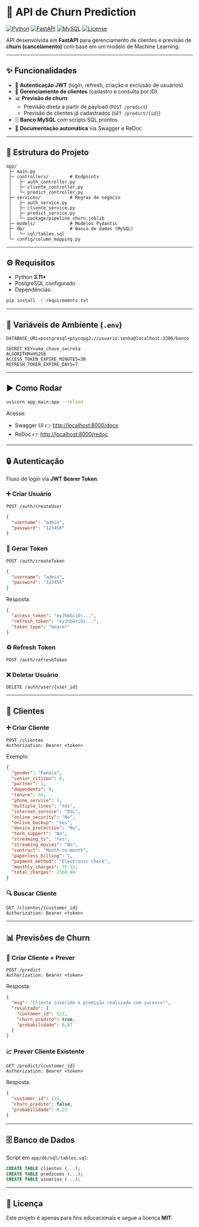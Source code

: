 # 🚀 API de Churn Prediction

[![Python](https://img.shields.io/badge/python-3.11+-blue.svg)](https://www.python.org/) 
[![FastAPI](https://img.shields.io/badge/FastAPI-0.110+-009688.svg)](https://fastapi.tiangolo.com/) 
[![MySQL](https://img.shields.io/badge/MySQL-8.0+-4479A1.svg)](https://www.mysql.com/) 
[![License](https://img.shields.io/badge/license-MIT-green.svg)](LICENSE)

API desenvolvida em **FastAPI** para gerenciamento de clientes e previsão de **churn (cancelamento)** com base em um modelo de Machine Learning.

---

## ✨ Funcionalidades

- 🔐 **Autenticação JWT** (login, refresh, criação e exclusão de usuários)  
- 👥 **Gerenciamento de clientes** (cadastro e consulta por ID)  
- 📊 **Previsão de churn**:  
  - Previsão direta a partir de payload (`POST /predict`)  
  - Previsão de clientes já cadastrados (`GET /predict/{id}`)  
- 🗄️ **Banco MySQL** com scripts SQL prontos  
- 📖 **Documentação automática** via Swagger e ReDoc  

---

## 📂 Estrutura do Projeto

```
app/
 ├─ main.py
 ├─ controllers/        # Endpoints
 │   ├─ auth_controller.py
 │   ├─ cliente_controller.py
 │   └─ predict_controller.py
 ├─ services/           # Regras de negócio
 │   ├─ auth_service.py
 │   ├─ cliente_service.py
 │   ├─ predict_service.py
 │   └─ package/pipeline_churn.joblib
 ├─ models/             # Modelos Pydantic
 ├─ db/                 # Banco de dados (MySQL)
 │   └─ sql/tables.sql
 └─ config/column_mapping.py
```

---

## ⚙️ Requisitos

- Python **3.11+**
- PostgreSQL configurado
- Dependências:
```bash
pip install -r requirements.txt
```

---

## 🔑 Variáveis de Ambiente (`.env`)

```env
DATABASE_URL=postgresql+psycopg2://usuario:senha@localhost:3306/banco

SECRET_KEY=uma_chave_secreta
ALGORITHM=HS256
ACCESS_TOKEN_EXPIRE_MINUTES=30
REFRESH_TOKEN_EXPIRE_DAYS=7
```

---

## ▶️ Como Rodar

```bash
uvicorn app.main:app --reload
```

Acesse:
- Swagger UI 👉 [http://localhost:8000/docs](http://localhost:8000/docs)  
- ReDoc 👉 [http://localhost:8000/redoc](http://localhost:8000/redoc)  

---

## 🔒 Autenticação

Fluxo de login via **JWT Bearer Token**:

### ➕ Criar Usuário
```http
POST /auth/createUser
```
```json
{
  "username": "admin",
  "password": "123456"
}
```

### 🔑 Gerar Token
```http
POST /auth/createToken
```
```json
{
  "username": "admin",
  "password": "123456"
}
```

Resposta:
```json
{
  "access_token": "eyJhbGciOi...",
  "refresh_token": "eyJhbGciOi...",
  "token_type": "bearer"
}
```

### ♻️ Refresh Token
```http
POST /auth/refreshToken
```

### ❌ Deletar Usuário
```http
DELETE /auth/user/{user_id}
```

---

## 👥 Clientes

### ➕ Criar Cliente
```http
POST /clientes
Authorization: Bearer <token>
```

Exemplo:
```json
{
  "gender": "Female",
  "senior_citizen": 0,
  "partner": 1,
  "dependents": 0,
  "tenure": 34,
  "phone_service": 1,
  "multiple_lines": "Yes",
  "internet_service": "DSL",
  "online_security": "No",
  "online_backup": "Yes",
  "device_protection": "No",
  "tech_support": "No",
  "streaming_tv": "Yes",
  "streaming_movies": "No",
  "contract": "Month-to-month",
  "paperless_billing": 1,
  "payment_method": "Electronic check",
  "monthly_charges": 75.32,
  "total_charges": 2560.88
}
```

### 🔍 Buscar Cliente
```http
GET /clientes/{customer_id}
Authorization: Bearer <token>
```

---

## 📊 Previsões de Churn

### 🔮 Criar Cliente + Prever
```http
POST /predict
Authorization: Bearer <token>
```

Resposta:
```json
{
  "msg": "Cliente inserido e predição realizada com sucesso!",
  "resultado": {
    "customer_id": 123,
    "churn_predito": true,
    "probabilidade": 0.87
  }
}
```

### 📈 Prever Cliente Existente
```http
GET /predict/{customer_id}
Authorization: Bearer <token>
```

Resposta:
```json
{
  "customer_id": 123,
  "churn_predito": false,
  "probabilidade": 0.23
}
```

---

## 🗄️ Banco de Dados

Script em `app/db/sql/tables.sql`:
```sql
CREATE TABLE clientes (...);
CREATE TABLE predicoes (...);
CREATE TABLE usuarios (...);
```

---

## 📜 Licença

Este projeto é apenas para fins educacionais e segue a licença **MIT**.

